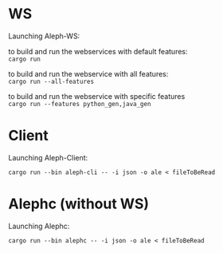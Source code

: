 # WS

Launching Aleph-WS:

to build and run the webservices with default features:\
```cargo run```

to build and run the webservice  with all features:\
```cargo run --all-features```

to build and run the webservice with specific features\
```cargo run --features python_gen,java_gen```

# Client

Launching Aleph-Client:

```cargo run --bin aleph-cli -- -i json -o ale < fileToBeRead```

# Alephc (without WS)

Launching Alephc:

```cargo run --bin alephc -- -i json -o ale < fileToBeRead```

